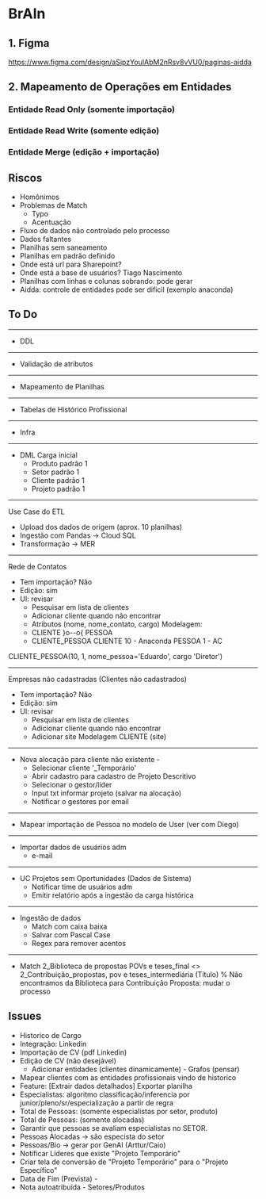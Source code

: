 # BrAIn

## 1. Figma

https://www.figma.com/design/aSipzYouIAbM2nRsv8vVU0/paginas-aidda

## 2. Mapeamento de Operações em Entidades

### Entidade Read Only (somente importação)

### Entidade Read Write (somente edição)

### Entidade Merge (edição + importação)

## Riscos

- Homônimos
- Problemas de Match
    - Typo
    - Acentuação
- Fluxo de dados não controlado pelo processo
- Dados faltantes
- Planilhas sem saneamento
- Planilhas em padrão definido
- Onde está url para Sharepoint?
- Onde está a base de usuários? Tiago Nascimento
- Planilhas com linhas e colunas sobrando: pode gerar 
- Aidda: controle de entidades pode ser dificil (exemplo anaconda)

## To Do

---------------------------------------------------------
- DDL 
---------------------------------------------------------
- Validação de atributos
---------------------------------------------------------
- Mapeamento de Planilhas  
---------------------------------------------------------
- Tabelas de Histórico Profissional
---------------------------------------------------------
- Infra
---------------------------------------------------------    
- DML Carga inicial
    - Produto padrão 1
    - Setor padrão 1
    - Cliente padrão 1
    - Projeto padrão 1

---------------------------------------------------------
Use Case do ETL

- Upload dos dados de origem (aprox. 10 planilhas) 
- Ingestão com Pandas -> Cloud SQL
- Transformação -> MER
---------------------------------------------------------
Rede de Contatos
 
- Tem importação? Não
- Edição: sim
- UI: revisar
	- Pesquisar em lista de clientes
	- Adicionar cliente quando não encontrar
	- Atributos (nome, nome_contato, cargo)
Modelagem:	
	- CLIENTE }o--o{ PESSOA
	- CLIENTE_PESSOA 
CLIENTE 10 - Anaconda
PESSOA 1 - AC
 
CLIENTE_PESSOA(10, 1, nome_pessoa='Eduardo', cargo <livre> 'Diretor')

---------------------------------------------------------
Empresas não cadastradas
(Clientes não cadastrados)
 
- Tem importação? Não
- Edição: sim
- UI: revisar
	- Pesquisar em lista de clientes
	- Adicionar cliente quando não encontrar
	- Adicionar site
Modelagem
	CLIENTE (site)

---------------------------------------------------------
- Nova alocação para cliente não existente - 
    - Selecionar cliente '_Temporário'
    - Abrir cadastro para cadastro de Projeto Descritivo
    - Selecionar o gestor/líder
    - Input txt informar projeto (salvar na alocação)
    - Notificar o gestores por email   

---------------------------------------------------------
- Mapear importação de Pessoa no modelo de User (ver com Diego)

---------------------------------------------------------
- Importar dados de usuários adm
    - e-mail
---------------------------------------------------------
- UC  Projetos sem Oportunidades (Dados de Sistema)
    - Notificar time de usuários adm
    - Emitir relatório após a ingestão da carga histórica

---------------------------------------------------------
- Ingestão de dados
    - Match com caixa baixa
    - Salvar com Pascal Case
    - Regex para remover acentos

-------------------------------------------
- Match
    2_Biblioteca de propostas POVs e teses_final <> 2_Contribuição_propostas, pov e teses_intermediária
    (Título) % Não encontramos da Biblioteca para Contribuição
    Proposta: mudar o processo


## Issues

- Historico de Cargo
- Integração: Linkedin
- Importação de CV (pdf Linkedin)
- Edição de CV (não desejável)
    - Adicionar entidades (clientes dinamicamente) - Grafos (pensar)
- Mapear clientes com as entidades profissionais vindo de historico
- Feature: [Extrair dados detalhados] Exportar planilha
- Especialistas: algoritmo classificação/inferencia por junior/pleno/sr/especialização a partir de regra
- Total de Pessoas: (somente especialistas por setor, produto)
- Total de Pessoas: (somente alocadas)
- Garantir que pessoas se avaliam especialistas no SETOR.
- Pessoas Alocadas -> são especista do setor
- Pessoas/Bio -> gerar por GenAI (Arttur/Caio)
- Notificar Líderes que existe "Projeto Temporário"
- Criar tela de conversão de "Projeto Temporário" para o "Projeto Específico"
- Data de Fim (Prevista) - 
- Nota autoatribuída - Setores/Produtos

